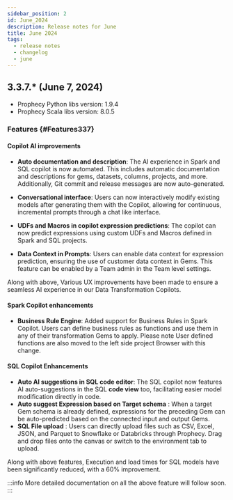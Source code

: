 ```yaml
---
sidebar_position: 2
id: June_2024
description: Release notes for June
title: June 2024
tags:
  - release notes
  - changelog
  - june
---
```


## 3.3.7.\* (June 7, 2024)

- Prophecy Python libs version: 1.9.4
- Prophecy Scala libs version: 8.0.5

### Features {#Features337}

#### Copilot AI improvements

- **Auto documentation and description**: The AI experience in Spark and SQL copilot is now automated. This includes automatic documentation and descriptions for gems, datasets, columns, projects, and more. Additionally, Git commit and release messages are now auto-generated.

- **Conversational interface**: Users can now interactively modify existing models after generating them with the Copilot, allowing for continuous, incremental prompts through a chat like interface.

- **UDFs and Macros in copilot expression predictions**: The copilot can now predict expressions using custom UDFs and Macros defined in Spark and SQL projects.

- **Data Context in Prompts**: Users can enable data context for expression prediction, ensuring the use of customer data context in Gems. This feature can be enabled by a Team admin in the Team level settings.

Along with above, Various UX improvements have been made to ensure a seamless AI experience in our Data Transformation Copilots.

#### Spark Copilot enhancements

- **Business Rule Engine**: Added support for Business Rules in Spark Copilot. Users can define business rules as functions and use them in any of their transformation Gems to apply.
  Please note User defined functions are also moved to the left side project Browser with this change.

#### SQL Copilot Enhancements

- **Auto AI suggestions in SQL code editor**: The SQL copilot now features AI auto-suggestions in the SQL **code view** too, facilitating easier model modification directly in code.
- **Auto suggest Expression based on Target schema** : When a target Gem schema is already defined, expressions for the preceding Gem can be auto-predicted based on the connected input and output Gems.
- **SQL File upload** : Users can directly upload files such as CSV, Excel, JSON, and Parquet to Snowflake or Databricks through Prophecy. Drag and drop files onto the canvas or switch to the environment tab to upload.

Along with above features, Execution and load times for SQL models have been significantly reduced, with a 60% improvement.

:::info
More detailed documentation on all the above feature will follow soon.
:::

